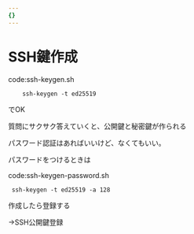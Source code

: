 ```yaml
---
{}
---
```

# SSH鍵作成

code:ssh-keygen.sh

```Plain
    ssh-keygen -t ed25519
```

でOK

質問にサクサク答えていくと、公開鍵と秘密鍵が作られる

パスワード認証はあればいいけど、なくてもいい。

パスワードをつけるときは

code:ssh-keygen-password.sh

```Plain
 ssh-keygen -t ed25519 -a 128
```

作成したら登録する

→SSH公開鍵登録